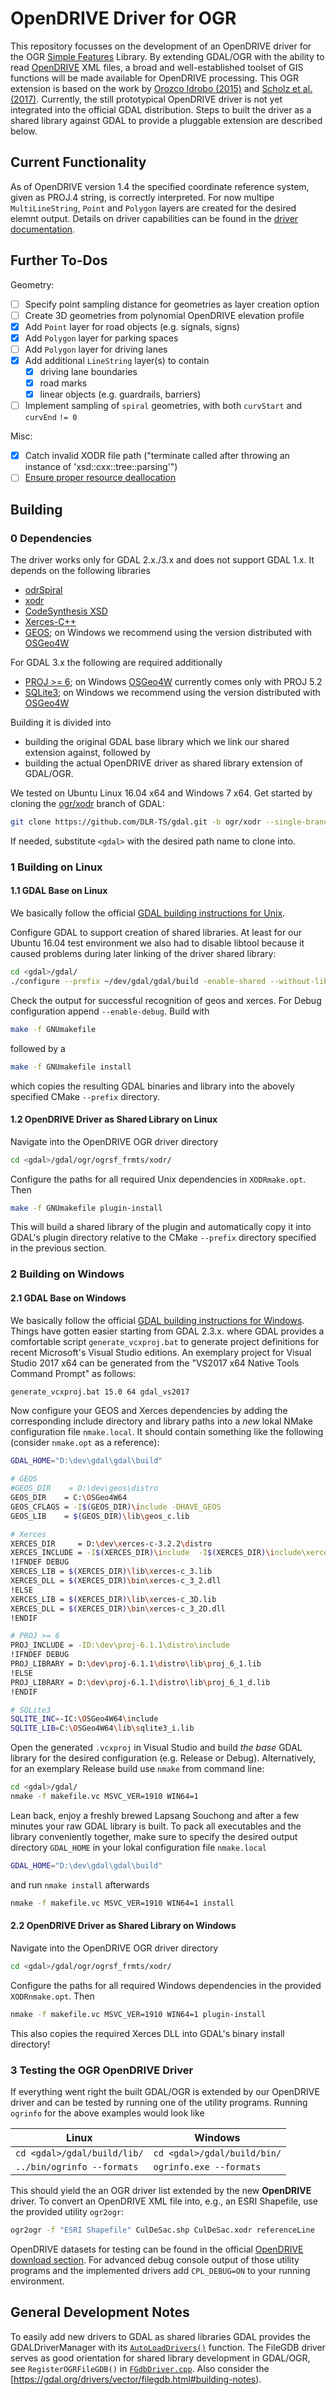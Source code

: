 # OpenDRIVE Driver for OGR
This repository focusses on the development of an OpenDRIVE driver for the OGR [Simple Features](http://www.opengeospatial.org/standards/sfa) Library. By extending GDAL/OGR with the ability to read [OpenDRIVE](http://www.opendrive.org/) XML files, a broad and well-established toolset of GIS functions will be made available for OpenDRIVE processing. This OGR extension is based on the work by [Orozco Idrobo (2015)][@OrozcoIdrobo2015] and [Scholz et al. (2017)][@Scholz2017]. Currently, the still prototypical OpenDRIVE driver is not yet integrated into the official GDAL distribution. Steps to built the driver as a shared library against GDAL to provide a pluggable extension are described below.

## Current Functionality
As of OpenDRIVE version 1.4 the specified coordinate reference system, given as PROJ.4 string, is correctly interpreted. For now multipe `MultiLineString`, `Point` and `Polygon` layers are created for the desired elemnt output. Details on driver capabilities can be found in the [driver documentation](https://github.com/DLR-TS/gdal/blob/ogr/xodr/gdal/doc/source/drivers/vector/xodr.rst).

## Further To-Dos
Geometry:
- [ ] Specify point sampling distance for geometries as layer creation option
- [ ] Create 3D geometries from polynomial OpenDRIVE elevation profile
- [x] Add `Point` layer for road objects (e.g. signals, signs)
- [x] Add `Polygon` layer for parking spaces
- [ ] Add `Polygon` layer for driving lanes
- [x] Add additional `LineString` layer(s) to contain
  - [x] driving lane boundaries
  - [x] road marks
  - [x] linear objects (e.g. guardrails, barriers)
- [ ] Implement sampling of `spiral` geometries, with both `curvStart` and `curvEnd` `!= 0`

Misc:
- [x] Catch invalid XODR file path ("terminate called after throwing an instance of 'xsd::cxx::tree::parsing<char>'")
- [ ] [Ensure proper resource deallocation](https://trac.osgeo.org/gdal/wiki/FAQMiscellaneous#HowshouldIdeallocateresourcesacquaintedfromGDALonWindows)

## Building
### 0 Dependencies
The driver works only for GDAL 2.x./3.x and does not support GDAL 1.x. It depends on the following libraries

- [odrSpiral](https://github.com/DLR-TS/odrSpiral)
- [xodr](https://github.com/DLR-TS/xodr)
- [CodeSynthesis XSD](http://codesynthesis.com/products/xsd/)
- [Xerces-C++](https://xerces.apache.org/xerces-c/)
- [GEOS](https://trac.osgeo.org/geos/); on Windows we recommend using the version distributed with [OSGeo4W](https://trac.osgeo.org/osgeo4w/)

For GDAL 3.x the following are required additionally

- [PROJ >= 6](https://proj.org/download.html#current-release); on Windows [OSGeo4W](https://trac.osgeo.org/osgeo4w/) currently comes only with PROJ 5.2
- [SQLite3](https://www.sqlite.org/index.html); on Windows we recommend using the version distributed with [OSGeo4W](https://trac.osgeo.org/osgeo4w/)

Building it is divided into

- building the original GDAL base library which we link our shared extension against, followed by
- building the actual OpenDRIVE driver as shared library extension of GDAL/OGR.

We tested on Ubuntu Linux 16.04 x64 and Windows 7 x64. Get started by cloning the [ogr/xodr](https://github.com/DLR-TS/gdal/tree/ogr/xodr) branch of GDAL:
```bash
git clone https://github.com/DLR-TS/gdal.git -b ogr/xodr --single-branch <gdal>
```
If needed, substitute `<gdal>` with the desired path name to clone into. 

### 1 Building on Linux
#### 1.1 GDAL Base on Linux
We basically follow the official [GDAL building instructions for Unix](https://trac.osgeo.org/gdal/wiki/BuildingOnUnix).

Configure GDAL to support creation of shared libraries. At least for our Ubuntu 16.04 test environment we also had to disable libtool because it caused problems during later linking of the driver shared library:
```bash
cd <gdal>/gdal/
./configure --prefix ~/dev/gdal/gdal/build -enable-shared --without-libtool --with-geos=yes
```
Check the output for successful recognition of geos and xerces. For Debug configuration append `--enable-debug`. Build with
```bash
make -f GNUmakefile
```
followed by a 
```bash
make -f GNUmakefile install
```

which copies the resulting GDAL binaries and library  into the abovely specified CMake `--prefix` directory.

#### 1.2 OpenDRIVE Driver as Shared Library on Linux
Navigate into the OpenDRIVE OGR driver directory
```bash
cd <gdal>/gdal/ogr/ogrsf_frmts/xodr/
```
Configure the paths for all required Unix dependencies in `XODRmake.opt`. Then
```bash
make -f GNUmakefile plugin-install
```
This will build a shared library of the plugin and automatically copy it into GDAL's plugin directory relative to the CMake `--prefix` directory specified in the previous section.

### 2 Building on Windows
#### 2.1 GDAL Base on Windows
We basically follow the official [GDAL building instructions for Windows](https://trac.osgeo.org/gdal/wiki/BuildingOnWindows). Things have gotten easier starting from GDAL 2.3.x. where GDAL provides a comfortable script `generate_vcxproj.bat` to generate project definitions for recent Microsoft's Visual Studio editions. An exemplary project for Visual Studio 2017 x64 can be generated from the "VS2017 x64 Native Tools Command Prompt" as follows:
```bash
generate_vcxproj.bat 15.0 64 gdal_vs2017
```
Now configure your GEOS and Xerces dependencies by adding the corresponding include directory and library paths into a _new_ lokal NMake configuration file `nmake.local`. It should contain something like the following (consider `nmake.opt` as a reference):
```bash
GDAL_HOME="D:\dev\gdal\gdal\build"

# GEOS
#GEOS_DIR    = D:\dev\geos\distro
GEOS_DIR    = C:\OSGeo4W64
GEOS_CFLAGS = -I$(GEOS_DIR)\include -DHAVE_GEOS
GEOS_LIB    = $(GEOS_DIR)\lib\geos_c.lib

# Xerces
XERCES_DIR     = D:\dev\xerces-c-3.2.2\distro
XERCES_INCLUDE = -I$(XERCES_DIR)\include  -I$(XERCES_DIR)\include\xercesc
!IFNDEF DEBUG
XERCES_LIB = $(XERCES_DIR)\lib\xerces-c_3.lib
XERCES_DLL = $(XERCES_DIR)\bin\xerces-c_3_2.dll
!ELSE
XERCES_LIB = $(XERCES_DIR)\lib\xerces-c_3D.lib
XERCES_DLL = $(XERCES_DIR)\bin\xerces-c_3_2D.dll
!ENDIF

# PROJ >= 6
PROJ_INCLUDE = -ID:\dev\proj-6.1.1\distro\include
!IFNDEF DEBUG
PROJ_LIBRARY = D:\dev\proj-6.1.1\distro\lib\proj_6_1.lib
!ELSE
PROJ_LIBRARY = D:\dev\proj-6.1.1\distro\lib\proj_6_1_d.lib
!ENDIF

# SQLite3
SQLITE_INC=-IC:\OSGeo4W64\include
SQLITE_LIB=C:\OSGeo4W64\lib\sqlite3_i.lib
```
Open the generated `.vcxproj` in Visual Studio and build *the base* GDAL library for the desired configuration (e.g. Release or Debug). Alternatively, for an exemplary Release build use `nmake` from command line:
```bash
cd <gdal>/gdal/
nmake -f makefile.vc MSVC_VER=1910 WIN64=1
```
Lean back, enjoy a freshly brewed Lapsang Souchong and after a few minutes your raw GDAL library is built. To pack all executables and the library conveniently together, make sure to specify the desired output directory `GDAL_HOME` in your lokal configuration file `nmake.local`
```bash
GDAL_HOME="D:\dev\gdal\gdal\build"
```
and run `nmake install` afterwards
```bash
nmake -f makefile.vc MSVC_VER=1910 WIN64=1 install
```

#### 2.2 OpenDRIVE Driver as Shared Library on Windows
Navigate into the OpenDRIVE OGR driver directory
```bash
cd <gdal>/gdal/ogr/ogrsf_frmts/xodr/
```
Configure the paths for all required Windows dependencies in the provided `XODRnmake.opt`. Then
```bash
nmake -f makefile.vc MSVC_VER=1910 WIN64=1 plugin-install
```
This also copies the required Xerces DLL into GDAL's binary install directory!

### 3 Testing the OGR OpenDRIVE Driver
If everything went right the built GDAL/OGR is extended by our OpenDRIVE driver and can be tested by running one of the utility programs. Running `ogrinfo` for the above examples would look like

| Linux  		      | Windows                      |
| --------------------------- | ---------------------------- |
| `cd <gdal>/gdal/build/lib/` | `cd <gdal>/gdal/build/bin/`  |
| `../bin/ogrinfo --formats`  | `ogrinfo.exe --formats`	     |

This should yield the an OGR driver list extended by the new **OpenDRIVE** driver. To convert an OpenDRIVE XML file into, e.g., an ESRI Shapefile, use the provided utility `ogr2ogr`:
```bash
ogr2ogr -f "ESRI Shapefile" CulDeSac.shp CulDeSac.xodr referenceLine
```
OpenDRIVE datasets for testing can be found in the official [OpenDRIVE download section](http://opendrive.org/download.html). For advanced debug console output of those utility programs and the implemented drivers add `CPL_DEBUG=ON` to your running environment.
  				
## General Development Notes
To easily add new drivers to GDAL as shared libraries GDAL provides the GDALDriverManager with its [`AutoLoadDrivers()`](https://gdal.org/doxygen/classGDALDriverManager.html#a77417ede570b33695e5b318fbbdb1968) function. The FileGDB driver serves as good orientation for shared library development in GDAL/OGR, see `RegisterOGRFileGDB()` in [`FGdbDriver.cpp`](../filegdb/FGdbDriver.cpp). Also consider the [https://gdal.org/drivers/vector/filegdb.html#building-notes).

[@OrozcoIdrobo2015]: http://elib.dlr.de/103827/ "Orozco Idrobo, Ana Maria (2015). Extension of the Geospatial Data Abstraction Library (GDAL/OGR) for OpenDRIVE Support in GIS Applications for Visualisation and Data Accumulation for Driving Simulators. Master's thesis, Technical University of Munich."
[@Scholz2017]: http://elib.dlr.de/110123/ "Scholz, Michael and Orozco Idrobo, Ana Maria (2017). Supporting the Implementation of Driving Simulator Environments Through Established GIS Approaches by Extending the Geospatial Data Abstraction Library (GDAL) with OpenDRIVE. In: Proceedings of the Driving Simulator Conference 2017 Europe VR, pp. 51-54. Driving Simulation Conference 2017, Stuttgart, Germany."
